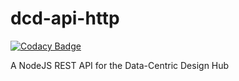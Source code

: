 # dcd-api-http

[![Codacy Badge](https://api.codacy.com/project/badge/Grade/d692505c63c04938bbdde3191f8ad3bc)](https://app.codacy.com/manual/jackybourgeois/dcd-api-http?utm_source=github.com&utm_medium=referral&utm_content=datacentricdesign/dcd-api-http&utm_campaign=Badge_Grade_Settings)

A NodeJS REST API for the Data-Centric Design Hub
